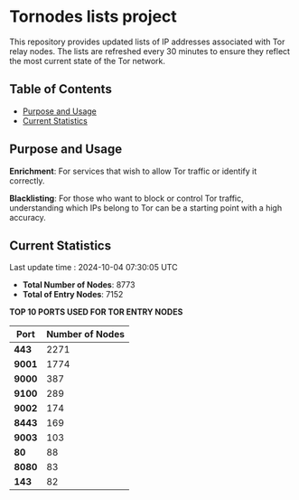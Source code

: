 # Tornodes lists project

This repository provides updated lists of IP addresses associated with Tor relay nodes. The lists are refreshed every 30 minutes to ensure they reflect the most current state of the Tor network.

## Table of Contents

- [Purpose and Usage](#purpose-and-usage)
- [Current Statistics](#current-statistics)


## Purpose and Usage

**Enrichment**: For services that wish to allow Tor traffic or identify it correctly.

**Blacklisting**: For those who want to block or control Tor traffic, understanding which IPs belong to Tor can be a starting point with a high accuracy.

## Current Statistics

Last update time : 2024-10-04 07:30:05 UTC

- **Total Number of Nodes**: 8773
- **Total of Entry Nodes**: 7152

**TOP 10 PORTS USED FOR TOR ENTRY NODES**

| **Port** | **Number of Nodes** |
|------|-----------------|
| **443**   | 2271  |
| **9001**   | 1774  |
| **9000**   | 387  |
| **9100**   | 289  |
| **9002**   | 174  |
| **8443**   | 169  |
| **9003**   | 103  |
| **80**   | 88  |
| **8080**   | 83  |
| **143**   | 82  |

